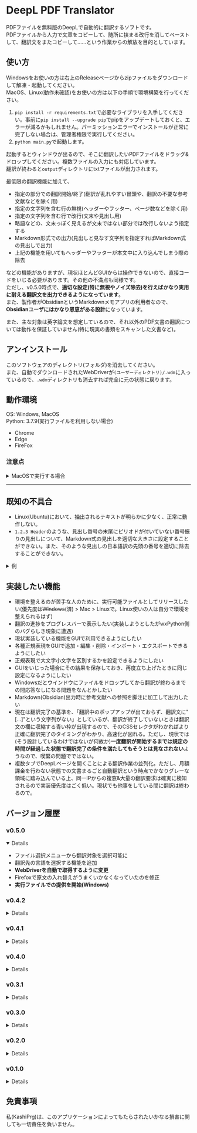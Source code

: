 # DeepL PDF Translator

PDFファイルを無料版のDeepLで自動的に翻訳するソフトです。  
PDFファイルから人力で文章をコピーして、随所に挟まる改行を消してペーストして、翻訳文をまたコピーして……という作業からの解放を目的としています。

## 使い方

Windowsをお使いの方は右上のReleaseページからzipファイルをダウンロードして解凍・起動してください。  
MacOS、Linux(動作未確認)をお使いの方は以下の手順で環境構築を行ってください。

1. `pip install -r requirements.txt`で必要なライブラリを入手してください。事前に`pip install --upgrade pip`でpipをアップデートしておくと、エラーが減るかもしれません。パーミッションエラーでインストールが正常に完了しない場合は、管理者権限で実行してください。
2. `python main.py`で起動します。

起動するとウィンドウが出るので、そこに翻訳したいPDFファイルをドラッグ&ドロップしてください。複数ファイルの入力にも対応しています。  
翻訳が終わると`output`ディレクトリにtxtファイルが出力されます。

最低限の翻訳機能に加えて、

- 指定の部分での翻訳開始/終了(翻訳が乱れやすい冒頭や、翻訳の不要な参考文献などを除く用)
- 指定の文字列を含む行の無視(ヘッダーやフッター、ページ数などを除く用)
- 指定の文字列を含む行で改行(文末や見出し用)
- 略語などの、文末っぽく見えるが文末ではない部分では改行しないよう指定する
- Markdown形式での出力(見出しと見なす文字列を指定すればMarkdown式の見出しで出力)
- 上記の機能を用いてもヘッダーやフッターが本文中に入り込んでしまう際の除去

などの機能がありますが、現状ほとんどGUIからは操作できないので、直接コードをいじる必要があります。その他の不満点も同様です。  
ただし、v0.5.0時点で、**適切な設定(特に無視やノイズ除去)を行えばかなり実用に耐える翻訳文を出力できるようになっています**。  
また、製作者がObsidianというMarkdownメモアプリの利用者なので、**Obsidianユーザにはかなり恩恵がある設計**になっています。

また、主な対象は英字論文を想定しているので、それ以外のPDF文書の翻訳については動作を保証していません(特に現実の書類をスキャンした文書など)。

## アンインストール

このソフトウェアのディレクトリ(フォルダ)を消去してください。  
また、自動でダウンロードされたWebDriverが`(ユーザーディレクトリ)/.wdm`に入っているので、`.wdm`ディレクトリも消去すれば完全に元の状態に戻ります。

## 動作環境

OS: Windows, MacOS  
Python: 3.7.9(実行ファイルを利用しない場合)
- Chrome
- Edge
- FireFox

### 注意点

<details>
<summary>MacOSで実行する場合</summary>

```
This program needs access to the screen. Please run with a Framework build of python, and only when you are logged in on the main display of your Mac.
```

という出力がなされ、GUIが出現しない場合があります。  
その場合は、Framework buildのPythonを入手してください。  
pyenvを利用している場合は、

```
env PYTHON_CONFIGURE_OPTS="--enable-framework" pyenv install 3.7.9
```

で入手可能です。その後、pyenvで利用するPythonのバージョンを3.7.9に切り替え、

```
pip install --upgrade pip
pip install -r requirements.txt
```

を実行して必要なライブラリをインストールし、対応するWebDriverを`drivers`ディレクトリに入れて起動してください。  
なお、その際にセキュリティによってWebDriverが起動できない場合があります。  
その場合は、`システム環境設定 > セキュリティとプライバシー`からWebDriverの実行を許可してください。

</details>

---

## 既知の不具合

- Linux(Ubuntu)において、抽出されるテキストが明らかに少なく、正常に動作しない。
- `1.2.3 Header`のような、見出し番号の末尾にピリオドが付いていない番号振りの見出しについて、Markdown式の見出しを適切な大きさに設定することができない。また、そのような見出しの日本語訳の先頭の番号を適切に除去することができない。

<details>
<summary>例</summary>

```
原文
1 Header1
1.1 Header2

理想
## Header1
ヘッダー1
### Header2
ヘッダー2

現実
## Header1
ヘッダー1
## Header2
1 ヘッダー2
```

</details>

## 実装したい機能

- 環境を整えるのが苦手な人のために、実行可能ファイルとしてリリースしたい(優先度は~~Windows~~(済) > Mac > Linuxで。Linux使いの人は自分で環境を整えられるはず)
- 翻訳の進捗をプログレスバーで表示したい(実装しようとしたがwxPython側のバグらしき現象に遭遇)
- 現状実装している機能をGUIで利用できるようにしたい
- 各種正規表現をGUIで追加・編集・削除・インポート・エクスポートできるようにしたい
- 正規表現で大文字小文字を区別するかを設定できるようにしたい
- GUIをいじった場合にその結果を保存しておき、再度立ち上げたときに同じ設定になるようにしたい
- Windowsだとウインドウにファイルをドロップしてから翻訳が終わるまでの間応答なしになる問題をなんとかしたい
- Markdown(Obsidian)出力時に参考文献への参照を脚注に加工して出力したい
- 現在は翻訳完了の基準を、「翻訳中のポップアップが出ておらず、翻訳文に"\[...\]"という文字列がない」としているが、翻訳が終了していないときは翻訳文の欄に収縮する青い枠が出現するので、そのCSSセレクタがわかればより正確に翻訳完了のタイミングがわかり、高速化が図れる。ただし、現状では(そう設計しているわけではないが何故か)**一度翻訳が開始するまでは規定の時間が経過した状態で翻訳完了の条件を満たしてもそうとは見なされない**ようなので、喫緊の問題でではない。
- 複数タブでDeepLページを開くことによる翻訳作業の並列化。ただし、月額課金を行わない状態での文書まるごと自動翻訳という時点でかなりグレーな領域に踏み込んでいる上、同一IPからの複窓&大量の翻訳要求は確実に検知されるので実装優先度はごく低い。現状でも他事をしている間に翻訳は終わるので。

## バージョン履歴

### v0.5.0
<details open>

- ファイル選択メニューから翻訳対象を選択可能に
- 翻訳先の言語を選択する機能を追加
- **WebDriverを自動で取得するように変更**
- Firefoxで原文の入れ替えがうまくいかなくなっていたのを修正
- **実行ファイルでの提供を開始(Windows)**

</details>

### v0.4.2
<details>

- 各種正規表現にヒットした行の出力機能を強化

</details>

### v0.4.1
<details>

- `翻訳文を一文ごとに改行する`のチェックを外すと出力が空文字列になる問題を修正
- 原文を出力するかどうか選べる機能を追加
- Markdownでの出力時、原文をコメントとして出力する機能を追加
- 翻訳完了の基準を変更し、翻訳作業を高速化

</details>

### v0.4.0
<details>

- 見出しの識別が上手く動作しなかった問題を修正
- Markdown式で見出しを出力する機能を追加
- Markdown用の除去/置換機能を追加
- 一行ごとの改行・Markdown式の出力を管理するGUIのチェックボックスを追加

</details>

### v0.3.1
<details>

- MacOS, Chromeでの動作を確認
- MacOS環境下にて、DeepLのページで以前の翻訳対象文を削除できない問題を修正

</details>

### v0.3.0
<details>

- 翻訳を開始/終了する位置を正規表現によって指定可能に
- フォーマットの都合上混じってしまうノイズの除去/置換機能を追加
- 翻訳文を一文ごとに改行する機能を追加(Markdown方式にも対応)
- 後に文が続きそうな略語(et al. や e.g.など)では改行しないように修正
- 行末のハイフン(-)の処理を修正

</details>

### v0.2.0
<details>

- MacOS、Linuxに対応(動作未確認)
- Edge、FireFoxに対応
- ブラウザの選択機能を追加

</details>

### v0.1.0
<details>

- 最低限の翻訳機能を実装
- 文書先頭あたりはレイアウトが複雑なので、有効な翻訳はほぼ無理
- ページにまたがる文章や、図表を挟んだ文章の順序が怪しい
- 画像周辺の文章に謎の文字列が入ることがある。画像のタグか何かか？
- 総評として、全て人力でコピペする労力からは解放されるが、まだまだ修正のコストが高い。

</details>

## 免責事項

私(KashiPrg)は、このアプリケーションによってもたらされたいかなる損害に関しても一切責任を負いません。

